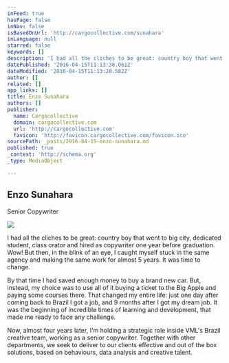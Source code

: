 ```yaml
---
inFeed: true
hasPage: false
inNav: false
isBasedOnUrl: 'http://cargocollective.com/sunahara'
inLanguage: null
starred: false
keywords: []
description: 'I had all the cliches to be great: country boy that went to big city, dedicated student, class orator and hired as copywriter one year before graduation. Wow! But then, in the blink of an eye, I caught myself stuck in the same agency and making the same work for almost 5 years. It was time to change.'
datePublished: '2016-04-15T11:13:38.061Z'
dateModified: '2016-04-15T11:13:20.582Z'
author: []
related: []
app_links: []
title: Enzo Sunahara
authors: []
publisher:
  name: Cargocollective
  domain: cargocollective.com
  url: 'http://cargocollective.com'
  favicon: 'http://favicon.cargocollective.com/favicon.ico'
sourcePath: _posts/2016-04-15-enzo-sunahara.md
published: true
_context: 'http://schema.org'
_type: MediaObject

---
```

<article style=""><h1>Enzo Sunahara</h1><p>Senior Copywriter</p><img src="https://s3-us-west-2.amazonaws.com/the-grid-img/p/309aa8e94b759448f88e08fb2a74e3ca7929a7da.jpg" /></article>

I had all the cliches to be great: country boy that went to big city, dedicated student, class orator and hired as copywriter one year before graduation. Wow! But then, in the blink of an eye, I caught myself stuck in the same agency and making the same work for almost 5 years. It was time to change.

By that time I had saved enough money to buy a brand new car. But, instead, my choice was to use all of it buying a ticket to the Big Apple and paying some courses there. That changed my entire life: just one day after coming back to Brazil I got a job, and 9 months after I got my dream job. It was the beginning of incredible times of learning and development, that made me ready to face any challenge.

Now, almost four years later, I'm holding a strategic role inside VML's Brazil creative team, working as a senior copywriter. Together with other departments, we seek to deliver to our clients effective and out of the box solutions, based on behaviours, data analysis and creative talent.